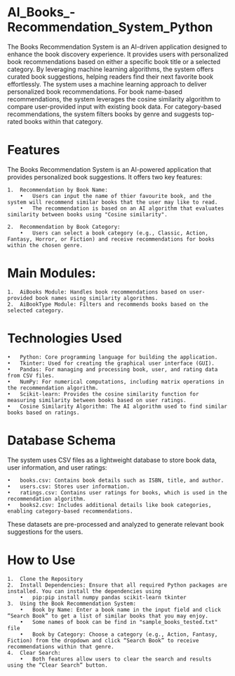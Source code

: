 # AI_Books_-Recommendation_System_Python
The Books Recommendation System is an AI-driven application designed to enhance the book discovery experience. It provides users with personalized book recommendations based on either a specific book title or a selected category. By leveraging machine learning algorithms, the system offers curated book suggestions, helping readers find their next favorite book effortlessly. The system uses a machine learning approach to deliver personalized book recommendations. For book name-based recommendations, the system leverages the cosine similarity algorithm to compare user-provided input with existing book data. For category-based recommendations, the system filters books by genre and suggests top-rated books within that category.

# Features

The Books Recommendation System is an AI-powered application that provides personalized book suggestions. It offers two key features:

	1.  Recommendation by Book Name:
		•	Users can input the name of thier favourite book, and the system will recommend similar books that the user may like to read.
		• 	The recommendation is based on an AI algorithm that evaluates similarity between books using "Cosine similarity".
 
	2.	Recommendation by Book Category:
		• 	Users can select a book category (e.g., Classic, Action, Fantasy, Horror, or Fiction) and receive recommendations for books within the chosen genre.

 # Main Modules:

	1.	AiBooks Module: Handles book recommendations based on user-provided book names using similarity algorithms.
	2.	AiBookType Module: Filters and recommends books based on the selected category.

 # Technologies Used

	•	Python: Core programming language for building the application.
	•	Tkinter: Used for creating the graphical user interface (GUI).
	•	Pandas: For managing and processing book, user, and rating data from CSV files.
	•	NumPy: For numerical computations, including matrix operations in the recommendation algorithm.
	•	Scikit-learn: Provides the cosine similarity function for measuring similarity between books based on user ratings.
	•	Cosine Similarity Algorithm: The AI algorithm used to find similar books based on ratings.

# Database Schema

The system uses CSV files as a lightweight database to store book data, user information, and user ratings:

	•	books.csv: Contains book details such as ISBN, title, and author.
	•	users.csv: Stores user information.
	•	ratings.csv: Contains user ratings for books, which is used in the recommendation algorithm.
	•	books2.csv: Includes additional details like book categories, enabling category-based recommendations.

These datasets are pre-processed and analyzed to generate relevant book suggestions for the users.

# How to Use
	1.	Clone the Repository
	2.	Install Dependencies: Ensure that all required Python packages are installed. You can install the dependencies using 
 		• 	pip:pip install numpy pandas scikit-learn tkinter
	3.	Using the Book Recommendation System:
		• 	Book by Name: Enter a book name in the input field and click “Search Book” to get a list of similar books that you may enjoy.
  		• 	Some names of book can be find in "sample_books_tested.txt" file 
		• 	Book by Category: Choose a category (e.g., Action, Fantasy, Fiction) from the dropdown and click “Search Book” to receive recommendations within that genre.
	4.	Clear Search:
		•	Both features allow users to clear the search and results using the “Clear Search” button.
